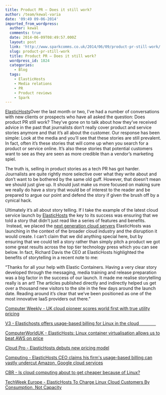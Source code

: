 ```yaml
---
title: Product PR – Does it still work?
author: /team/kewal-varia
date: '09:49 09-06-2014'
imported_from_wordpress:
  author: kewal
  comments: true
  date: 2014-06-09T08:49:57.000Z
  layout: post
  link: 'http://www.sparkcomms.co.uk/2014/06/09/product-pr-still-work/'
  slug: product-pr-still-work
  title: Product PR – Does it still work?
  wordpress_id: 1824
  categories:
    - Blog
  tags:
    - ElasticHosts
    - Media relations
    - PR
    - Product reviews
    - Spark
---
```


[ElasticHosts](ElasticHosts.png)Over the last month or two, I’ve had a number of conversations with new clients or prospects who have all asked the question: Does product PR still work? They’ve gone on to talk about how they’ve received advice in the past that journalists don’t really cover product and service stories anymore and that it’s all about the customer. Our response has been simple: Look at the media and you’ll see that these stories are still prevalent. In fact, often it’s these stories that will come up when you search for a product or service online. It’s also these stories that potential customers want to see as they are seen as more credible than a vendor’s marketing spiel.

The truth is, selling in product stories as a tech PR has got harder. Journalists are quite rightly more selective over what they write about and don’t want to be bothered by the same old guff. However, that doesn’t mean we should just give up. It should just make us more focused on making sure we really do have a story that would be of interest to the reader and be prepared to argue our point and defend the story if given the brush off by a cynical hack.

Ultimately it’s all about story telling. If I take the example of the latest cloud service launch by [ElasticHosts](http://www.elastichosts.co.uk/) the key to its success was ensuring that we told a story that didn’t just read like a series of features and benefits.  Instead, we placed the [next generation cloud servers](http://www.elastichosts.co.uk/cloud-servers/elastic-containers/) ElasticHosts was launching in the context of the broader cloud industry and the disruption it would create. I can’t claim that we did anything special here, but by ensuring that we could tell a story rather than simply pitch a product we got some great results across the top tier technology press which you can see below. In fact, Richard Davis the CEO at ElasticHosts highlighted the benefits of storytelling in a recent note to me:

“Thanks for all your help with Elastic Containers. Having a very clear story developed through the messaging, media training and release preparation was a big factor in the success of our launch. It made me realise storytelling really is an art! The articles published directly and indirectly helped us get over a thousand new visitors to the site in the few days around the launch date. Reading around it’s clear that we’ve been positioned as one of the most innovative IaaS providers out there.”

[Computer Weekly - UK cloud pioneer scores world first with true utility pricing](http://www.computerweekly.com/news/2240217768/UK-cloud-pioneer-scores-world-first-with-true-utility-pricing)

[V3 - Elastichosts offers usage-based billing for Linux in the cloud               ](http://www.v3.co.uk/v3-uk/news/2338803/elastichosts-offers-usage-based-billing-for-linux-in-the-cloud)

[ComputerWorldUK - ElasticHosts: Linux container virtualisation allows us to beat AWS on price](http://www.computerworlduk.com/news/cloud-computing/3510973/elastichosts-linux-container-virtualisation-allows-us-to-beat-aws-on-price/)

[Cloud Pro - ElasticHosts debuts new pricing model](http://www.cloudpro.co.uk/iaas/cloud-management/3985/elastichosts-debuts-new-pricing-model)

[Computing - ElasticHosts CEO claims his firm's usage-based billing can vastly undercut Amazon, Google cloud services](http://www.computing.co.uk/ctg/news/2338996/elastichosts-ceo-claims-his-firms-usage-based-billing-can-vastly-undercut-amazon-google-cloud-services)

[CBR - Is cloud computing about to get cheaper because of Linux?](http://www.cbronline.com/news/cloud/cloud-saas/is-cloud-computing-about-to-get-cheaper-because-of-linux-4212056)

[TechWeek Europe - ElasticHosts To Charge Linux Cloud Customers By Consumption, Not Capacity](http://www.techweekeurope.co.uk/news/elastichosts-linux-cloud-iaas-143523)
